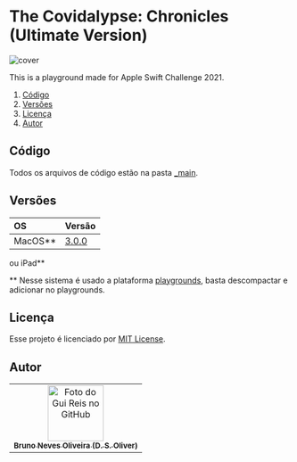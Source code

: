 # The Covidalypse: Chronicles (Ultimate Version)

![cover](https://i.imgur.com/e54qfiu.jpg)

This is a playground made for Apple Swift Challenge 2021. 

1. [Código](#código)
2. [Versões](#versões)
3. [Licença](#licença)
4. [Autor](#autor)

## Código
Todos os arquivos de código estão na pasta [_main](https://github.com/Burguul/The-Covidalypse-Chronicles/blob/main/(ULTIMATE)%20Covidalypse%20Chronicles%20.playgroundbook/Contents/Chapters/Chapter1.playgroundchapter/Pages/My%20Playground.playgroundpage/main.swift).

## Versões
|  **OS**  | **Versão** |
|:---------|:-----------|
| MacOS**   |  [3.0.0](https://github.com/Burguul/The-Covidalypse-Chronicles/archive/refs/heads/main.zip)  |
 ou iPad**  
 
** Nesse sistema é usado a plataforma [playgrounds](https://www.apple.com/swift/playgrounds/), basta descompactar e adicionar no playgrounds.


## Licença
Esse projeto é licenciado por [MIT License](https://github.com/Burguul/The-Covidalypse-Chronicles/blob/main/LICENSE).

## Autor
<table>
  <tr>
    <td align="center">
      <a href="https://github.com/Gui25Reis">
        <img src="https://avatars.githubusercontent.com/u/34018974?s=400&u=b41d247c18c023a57c83a91952965ccfa2d8697e&v=4" width="100px;" alt="Foto do Gui Reis no GitHub"/><br>
        <sub>
          <b>Bruno Neves Oliveira (D. S. Oliver)</b>
        </sub>
      </a>
    </td>
</table>
